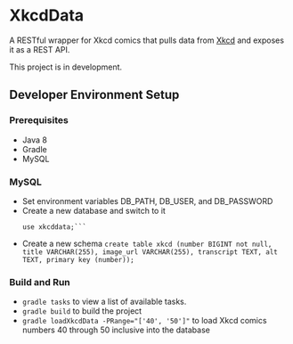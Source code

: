 # XkcdData
A RESTful wrapper for Xkcd comics that pulls data from [Xkcd](http://xkcd.com) and exposes it as a REST API.

This project is in development. 

## Developer Environment Setup 

### Prerequisites
- Java 8 
- Gradle 
- MySQL

### MySQL
- Set environment variables DB_PATH, DB_USER, and DB_PASSWORD
- Create a new database and switch to it
  ```create database xkcddata;
  use xkcddata;```
- Create a new schema 
`create table xkcd (number BIGINT not null, title VARCHAR(255), image_url VARCHAR(255), transcript TEXT, alt TEXT, primary key (number));`

### Build and Run 
- `gradle tasks` to view a list of available tasks. 
- `gradle build` to build the project 
- `gradle loadXkcdData -PRange="['40', '50']"` to load Xkcd comics numbers 40 through 50 inclusive into the database 
